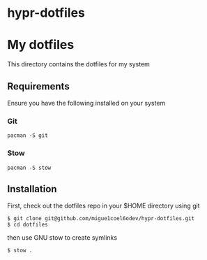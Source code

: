 # hypr-dotfiles

# My dotfiles

This directory contains the dotfiles for my system

## Requirements

Ensure you have the following installed on your system

### Git

```
pacman -S git
```

### Stow

```
pacman -S stow
```

## Installation

First, check out the dotfiles repo in your $HOME directory using git

```
$ git clone git@github.com/migue1coel6odev/hypr-dotfiles.git
$ cd dotfiles
```

then use GNU stow to create symlinks

```
$ stow .
```

